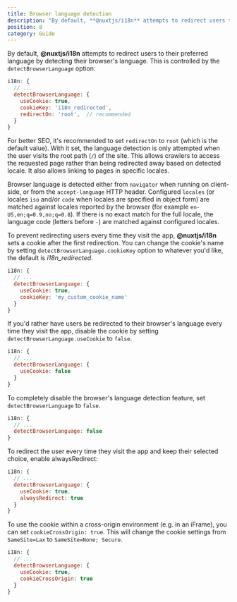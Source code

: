 ```yaml
---
title: Browser language detection
description: "By default, **@nuxtjs/i18n** attempts to redirect users to their preferred language by detecting their browser's language. This is controlled by the `detectBrowserLanguage` option:"
position: 8
category: Guide
---
```


By default, **@nuxtjs/i18n** attempts to redirect users to their preferred language by detecting their browser's language. This is controlled by the `detectBrowserLanguage` option:

```js {}[nuxt.config.js]
i18n: {
  // ...
  detectBrowserLanguage: {
    useCookie: true,
    cookieKey: 'i18n_redirected',
    redirectOn: 'root',  // recommended
  }
}
```

<alert type="info">

For better SEO, it's recommended to set `redirectOn` to `root` (which is the default value). With it set, the language detection is only attempted when the user visits the root path (`/`) of the site. This allows crawlers to access the requested page rather than being redirected away based on detected locale. It also allows linking to pages in specific locales.

</alert>

Browser language is detected either from `navigator` when running on client-side, or from the `accept-language` HTTP header. Configured `locales` (or locales `iso` and/or `code` when locales are specified in object form) are matched against locales reported by the browser (for example `en-US,en;q=0.9,no;q=0.8`). If there is no exact match for the full locale, the language code (letters before `-`) are matched against configured locales.

To prevent redirecting users every time they visit the app, **@nuxtjs/i18n** sets a cookie after the first redirection. You can change the cookie's name by setting `detectBrowserLanguage.cookieKey` option to whatever you'd like, the default is _i18n_redirected_.

```js {}[nuxt.config.js]
i18n: {
  // ...
  detectBrowserLanguage: {
    useCookie: true,
    cookieKey: 'my_custom_cookie_name'
  }
}
```

If you'd rather have users be redirected to their browser's language every time they visit the app, disable the cookie by setting `detectBrowserLanguage.useCookie` to `false`.

```js {}[nuxt.config.js]
i18n: {
  // ...
  detectBrowserLanguage: {
    useCookie: false
  }
}
```

To completely disable the browser's language detection feature, set `detectBrowserLanguage` to `false`.

```js {}[nuxt.config.js]
i18n: {
  // ...
  detectBrowserLanguage: false
}
```

To redirect the user every time they visit the app and keep their selected choice, enable alwaysRedirect:

```js {}[nuxt.config.js]
i18n: {
  // ...
  detectBrowserLanguage: {
    useCookie: true,
    alwaysRedirect: true
  }
}
```

To use the cookie within a cross-origin environment (e.g. in an iFrame), you can set `cookieCrossOrigin: true`. This will change the cookie settings from `SameSite=Lax` to `SameSite=None; Secure`.

```js {}[nuxt.config.js]
i18n: {
  // ...
  detectBrowserLanguage: {
    useCookie: true,
    cookieCrossOrigin: true
  }
}
```
